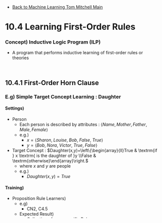 * [Back to Machine Learning Tom Mitchell Main](../../main.md)

# 10.4 Learning First-Order Rules

### Concept) Inductive Logic Program (ILP)
- A program that performs inductive learning of first-order rules or theories

<br>

## 10.4.1 First-Order Horn Clause
### E.g) Simple Target Concept Learning : Daughter
#### Settings)
- Person
  - Each person is described by attributes : $\langle Name, Mother, Father, Male, Female \rangle$
  - e.g.)
    - $`x = \langle Sharon,\;Louise,\;Bob,\;False,\;True \rangle`$
    - $`y = \langle Bob,\;Nora,\;Victor,\;True,\;False \rangle`$
- Target Concept : $`Daughter(x,y)=\left\{\begin{array}{ll}True & \textrm{if } x \textrm{ is the daughter of }y \\False & \textrm{otherwise}\end{array}\right.`$
  - where $x$ and $y$ are people
  - e.g.)
    - $`Daughter(x,y)=True`$
#### Training)
- Proposition Rule Learners)
  - e.g)
    - CN2, C4.5
  - Expected Result)
    - Collection of very specific Rules.
      - e.g) $`\textrm{IF } (Father_x=Bob)\wedge(Name_y=Bob)\wedge(Female_x=True)\textrm{ THEN }Daughter_{x,y}=True`$
    - Although it is correct, this rule is so specific that it will rarely, if ever, be useful in classifying future pairs of people.
  - Problem)
    - Propositional representations offer no general way to describe the essential relations among the values of the attributes.
- A Program Using First-Order Representations)
  - Expected Result)
    - General rules.
      - e.g.) 
        - $`\textrm{IF }Father(y, x) \wedge Female(y)\textrm{ THEN }Daughter(x,y), \forall x, y`$
    - Referring to variables in the preconditions that do not occur in the postconditions : $GrandDaughter()$
      - $`\textrm{IF }Father(y, z) \wedge Mother(z, x) \wedge Female(y)\textrm{ THEN }GrandDaughter(x,y), \forall x, y`$

<br><br>

## 10.4.2 Terminology
|Concept|e.g.|Desc.|
|-|-|-|
|Constants|$Bob, Louise$|- Capitalized symbols|
|Variable|$x, y$|- Lowercase|
|Predicate Symbols|$Married, Greater\_Than$|- Return boolean values<br>- Capitalized symbols|
|Function Symbols|$age$|- Return constants<br>- Lowercase|
|Term|$Bob, x, age(Bob)$|- Any constant, any variable, or any function applied to any term|
|Literal|$Married(Bob, Louise), \neg Greater\_Than(age(Sue),20)$|- Any predicate or its negation applied to any term<br>- A **ground literal** is a literal that does not contain any variables (e.g., $\neg Female(Joe)$ ).<br>- A **negative literal** is a literal containing a negated predicate (e.g., $\neg Female(Joe)$ ).<br>- A positive literal is a literal with no negation sign.|
|Clause||Any disjunction of literals, where all variables are assumed to be universally quantified.|
|Horn clause|$H\vee\neg{L_1}\vee\cdots\vee\neg{L_n}$|A clause containing at most one positive literal|

<br>

### Prop.) Horn Clause Representation
- Recall that a Horn clause can be represented as follows.
  - $H\vee\neg{L_1}\vee\cdots\vee\neg{L_n}$
- We can alternatively write the clause as follows.
  - $H\leftarrow({L_1}\wedge\cdots\wedge{L_n})$
    - why?)
      1. $\neg A \vee \neg B = \neg(A\wedge B)$
         - Then, $H\vee\neg{L_1}\vee\cdots\vee\neg{L_n} = H\vee\neg({L_1}\wedge\cdots\wedge{L_n})$
      2. $A\vee\neg B = A \leftarrow B$ ([why?](pf.md))
         - Then, $H\vee\neg({L_1}\wedge\cdots\wedge{L_n}) = H\leftarrow({L_1}\wedge\cdots\wedge{L_n})$
  - i.e.) $`\textrm{IF } {L_1}\wedge\cdots\wedge{L_n}\textrm{ THEN }H`$
- Term)
  - ${L_1}\wedge\cdots\wedge{L_n}$ : the clause body or the clause antecedents.

### Props.) First-Order Logic
- Every well-formed expression is composed of constants, variables, predicates, and functions.
- A **substitution** is any function that replaces variables by terms.
  - e.g.) $`\{x/3, y/z\}`$
    - It replaces $x$ and $y$ by $3$ and $z$ respectively.
  - Notation) $L\theta$ : the result of substitution $\theta$ to $L$
    - where $\theta$ is a substitution and $L$ is a literal. 

<br>

#### E.g.) Safe to Stack Learning
- Settings)
  - $X$ : an instance space
  - $x\in X$ : an instance $x$ is a pair of physical objects.
    - Each of two physical objects is described by the predicates $`Color, Volume, Owner, Material, Type, Density`$.
    - The relationship between the two objects is described by the predicate $On$.
  - $H$ : the hypothesis space
    - Each hypothesis $h\in H$ is a set of Horn clause rules.
      - The head of each Horn clause is a literal containing the target predicate $SafeToStack$.
        - i.e.) $SafeToStack(x,y) \leftarrow (\textrm{Body})$
      - The body of each Horn clause is a conjunction of... 
        1. Literals based on the same predicates used to describe the instances : $`Color, Volume, Owner, Material, Type, Density`$
        2. Other predicates : $LessThan, Equal, GreaterThan$
        3. Functions : $plus, minus, times$
      - e.g.)
        - $SafeToStack(x, y) \leftarrow Volume(x, vx) \wedge Volume(y, vy) \wedge LessThan(vx, vy)$
  - Target Concept)
    - $SafeToStack(x,y)$ : pairs of physical objects, such that one can be stacked safely on the other
  - $D$ : training examples
    - $`D=\left\{\begin{array}{lll} On(Obj1, Obj2) & Owner(Obj1, Fred) & Type(Obj I, Box) \\ Owner(Obj2, Louise) & Type(Obj2, Endtable) & Density(Obj1 ,0.3) \\ Color(Obj1, Red) &Material(Obj1, Cardboard) & Color(Obj2, Blue) \\ Material (Obj2, Wood) & Volume(Objl,2) & \cdots \end{array} \right\}`$
  - $B$ : the domain theory
    - $`B=\left\{\begin{array}{l} SafeToStack(x,y) \leftarrow \neg Fragile(y) \\ SafeToStack(x,y) \leftarrow Lighter(x,y) \\ Lighter(x,y) \leftarrow Weight(x, wx) \wedge Weight(y,wy)\wedge LessThan(wx, wy) \\ Weight(x,w) \leftarrow Volume(x,v) \wedge Density(x,d) \wedge Equal(w,times(v,d)) \\ Weight(x,5) \leftarrow Type(x, Endtable) \\ Fragile(x) \leftarrow Material(x, Glass) \\ \vdots \end{array}\right\}`$
- Determine)
  - A hypothesis $h\in H$ consistent with the training examples and domain theory. 


<br>

* [Back to Machine Learning Tom Mitchell Main](../../main.md)